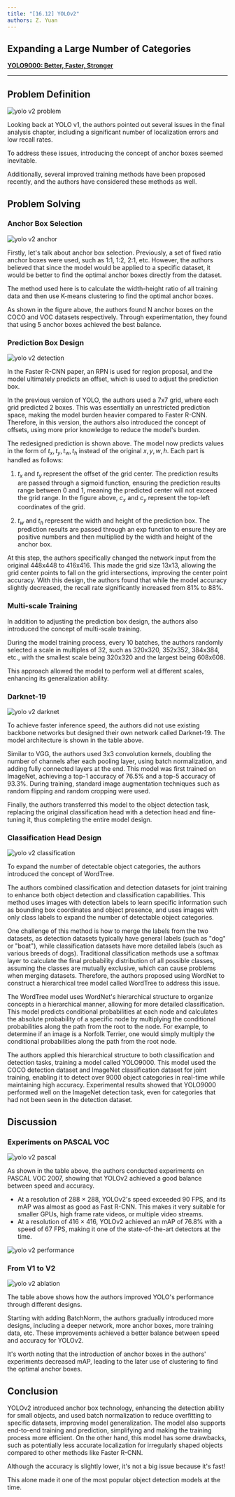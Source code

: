 ```yaml
---
title: "[16.12] YOLOv2"
authors: Z. Yuan
---
```


## Expanding a Large Number of Categories

[**YOLO9000: Better, Faster, Stronger**](https://arxiv.org/abs/1612.08242)

---

## Problem Definition

![yolo v2 problem](./img/img9.jpg)

Looking back at YOLO v1, the authors pointed out several issues in the final analysis chapter, including a significant number of localization errors and low recall rates.

To address these issues, introducing the concept of anchor boxes seemed inevitable.

Additionally, several improved training methods have been proposed recently, and the authors have considered these methods as well.

## Problem Solving

### Anchor Box Selection

![yolo v2 anchor](./img/img1.jpg)

Firstly, let's talk about anchor box selection. Previously, a set of fixed ratio anchor boxes were used, such as 1:1, 1:2, 2:1, etc. However, the authors believed that since the model would be applied to a specific dataset, it would be better to find the optimal anchor boxes directly from the dataset.

The method used here is to calculate the width-height ratio of all training data and then use K-means clustering to find the optimal anchor boxes.

As shown in the figure above, the authors found N anchor boxes on the COCO and VOC datasets respectively. Through experimentation, they found that using 5 anchor boxes achieved the best balance.

### Prediction Box Design

![yolo v2 detection](./img/img2.jpg)

In the Faster R-CNN paper, an RPN is used for region proposal, and the model ultimately predicts an offset, which is used to adjust the prediction box.

In the previous version of YOLO, the authors used a 7x7 grid, where each grid predicted 2 boxes. This was essentially an unrestricted prediction space, making the model burden heavier compared to Faster R-CNN. Therefore, in this version, the authors also introduced the concept of offsets, using more prior knowledge to reduce the model's burden.

The redesigned prediction is shown above. The model now predicts values in the form of $t_x, t_y, t_w, t_h$ instead of the original $x, y, w, h$. Each part is handled as follows:

1. $t_x$ and $t_y$ represent the offset of the grid center. The prediction results are passed through a sigmoid function, ensuring the prediction results range between 0 and 1, meaning the predicted center will not exceed the grid range. In the figure above, $c_x$ and $c_y$ represent the top-left coordinates of the grid.

2. $t_w$ and $t_h$ represent the width and height of the prediction box. The prediction results are passed through an exp function to ensure they are positive numbers and then multiplied by the width and height of the anchor box.

At this step, the authors specifically changed the network input from the original 448x448 to 416x416. This made the grid size 13x13, allowing the grid center points to fall on the grid intersections, improving the center point accuracy. With this design, the authors found that while the model accuracy slightly decreased, the recall rate significantly increased from 81% to 88%.

### Multi-scale Training

In addition to adjusting the prediction box design, the authors also introduced the concept of multi-scale training.

During the model training process, every 10 batches, the authors randomly selected a scale in multiples of 32, such as 320x320, 352x352, 384x384, etc., with the smallest scale being 320x320 and the largest being 608x608.

This approach allowed the model to perform well at different scales, enhancing its generalization ability.

### Darknet-19

![yolo v2 darknet](./img/img6.jpg)

To achieve faster inference speed, the authors did not use existing backbone networks but designed their own network called Darknet-19. The model architecture is shown in the table above.

Similar to VGG, the authors used 3x3 convolution kernels, doubling the number of channels after each pooling layer, using batch normalization, and adding fully connected layers at the end. This model was first trained on ImageNet, achieving a top-1 accuracy of 76.5% and a top-5 accuracy of 93.3%. During training, standard image augmentation techniques such as random flipping and random cropping were used.

Finally, the authors transferred this model to the object detection task, replacing the original classification head with a detection head and fine-tuning it, thus completing the entire model design.

### Classification Head Design

![yolo v2 classification](./img/img7.jpg)

To expand the number of detectable object categories, the authors introduced the concept of WordTree.

The authors combined classification and detection datasets for joint training to enhance both object detection and classification capabilities. This method uses images with detection labels to learn specific information such as bounding box coordinates and object presence, and uses images with only class labels to expand the number of detectable object categories.

One challenge of this method is how to merge the labels from the two datasets, as detection datasets typically have general labels (such as "dog" or "boat"), while classification datasets have more detailed labels (such as various breeds of dogs). Traditional classification methods use a softmax layer to calculate the final probability distribution of all possible classes, assuming the classes are mutually exclusive, which can cause problems when merging datasets. Therefore, the authors proposed using WordNet to construct a hierarchical tree model called WordTree to address this issue.

The WordTree model uses WordNet's hierarchical structure to organize concepts in a hierarchical manner, allowing for more detailed classification. This model predicts conditional probabilities at each node and calculates the absolute probability of a specific node by multiplying the conditional probabilities along the path from the root to the node. For example, to determine if an image is a Norfolk Terrier, one would simply multiply the conditional probabilities along the path from the root node.

The authors applied this hierarchical structure to both classification and detection tasks, training a model called YOLO9000. This model used the COCO detection dataset and ImageNet classification dataset for joint training, enabling it to detect over 9000 object categories in real-time while maintaining high accuracy. Experimental results showed that YOLO9000 performed well on the ImageNet detection task, even for categories that had not been seen in the detection dataset.

## Discussion

### Experiments on PASCAL VOC

![yolo v2 pascal](./img/img4.jpg)

As shown in the table above, the authors conducted experiments on PASCAL VOC 2007, showing that YOLOv2 achieved a good balance between speed and accuracy.

- At a resolution of 288 × 288, YOLOv2's speed exceeded 90 FPS, and its mAP was almost as good as Fast R-CNN. This makes it very suitable for smaller GPUs, high frame rate videos, or multiple video streams.
- At a resolution of 416 × 416, YOLOv2 achieved an mAP of 76.8% with a speed of 67 FPS, making it one of the state-of-the-art detectors at the time.

![yolo v2 performance](./img/img3.jpg)

### From V1 to V2

![yolo v2 ablation](./img/img5.jpg)

The table above shows how the authors improved YOLO's performance through different designs.

Starting with adding BatchNorm, the authors gradually introduced more designs, including a deeper network, more anchor boxes, more training data, etc. These improvements achieved a better balance between speed and accuracy for YOLOv2.

It's worth noting that the introduction of anchor boxes in the authors' experiments decreased mAP, leading to the later use of clustering to find the optimal anchor boxes.

## Conclusion

YOLOv2 introduced anchor box technology, enhancing the detection ability for small objects, and used batch normalization to reduce overfitting to specific datasets, improving model generalization. The model also supports end-to-end training and prediction, simplifying and making the training process more efficient. On the other hand, this model has some drawbacks, such as potentially less accurate localization for irregularly shaped objects compared to other methods like Faster R-CNN.

Although the accuracy is slightly lower, it's not a big issue because it's fast!

This alone made it one of the most popular object detection models at the time.
